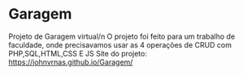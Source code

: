 # Garagem
 Projeto de Garagem virtual/n
 O projeto foi feito para um trabalho de faculdade, onde precisavamos usar as 4 operações de CRUD com PHP,SQL,HTML,CSS E JS
Site do projeto: https://johnvrnas.github.io/Garagem/
